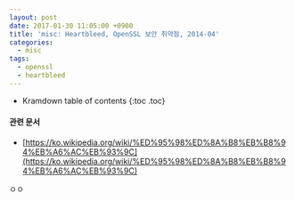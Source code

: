 ```yaml
---
layout: post
date: 2017-01-30 11:05:00 +0900
title: 'misc: Heartbleed, OpenSSL 보안 취약점, 2014-04'
categories:
  - misc
tags:
  - openssl
  - heartbleed
---
```


* Kramdown table of contents
{:toc .toc}

#### 관련 문서

- [https://ko.wikipedia.org/wiki/%ED%95%98%ED%8A%B8%EB%B8%94%EB%A6%AC%EB%93%9C](https://ko.wikipedia.org/wiki/%ED%95%98%ED%8A%B8%EB%B8%94%EB%A6%AC%EB%93%9C)

ㅇㅇ
